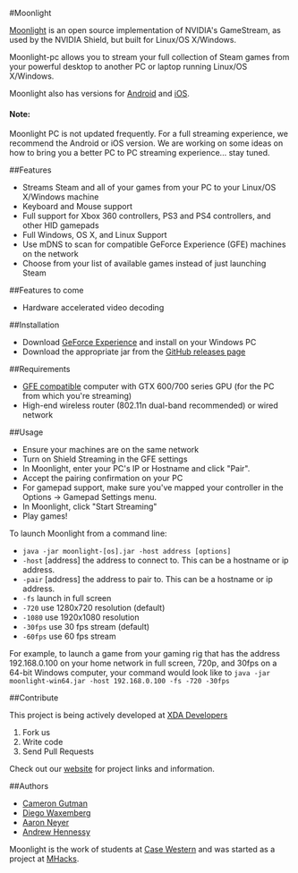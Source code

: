 #Moonlight

[Moonlight](http://moonlight-stream.com) is an open source implementation of NVIDIA's GameStream, as used by the NVIDIA Shield, but built for Linux/OS X/Windows.

Moonlight-pc allows you to stream your full collection of Steam games from your powerful desktop to another PC or laptop running Linux/OS X/Windows.

Moonlight also has versions for [Android](https://github.com/moonlight-stream/moonlight-android) and  [iOS](https://github.com/moonlight-stream/moonlight-ios).

#### Note: 
Moonlight PC is not updated frequently. For a full streaming experience, we recommend the Android or iOS version. We are working on some ideas on how to bring you a better PC to PC streaming experience... stay tuned.

##Features

* Streams Steam and all of your games from your PC to your Linux/OS X/Windows machine
* Keyboard and Mouse support
* Full support for Xbox 360 controllers, PS3 and PS4 controllers, and other HID gamepads
* Full Windows, OS X, and Linux Support
* Use mDNS to scan for compatible GeForce Experience (GFE) machines on the network
* Choose from your list of available games instead of just launching Steam

##Features to come
* Hardware accelerated video decoding

##Installation

* Download [GeForce Experience](http://www.geforce.com/geforce-experience) and install on your Windows PC
* Download the appropriate jar from the [GitHub releases page](https://github.com/moonlight-stream/moonlight-pc/releases)

##Requirements

* [GFE compatible](http://shield.nvidia.com/play-pc-games/) computer with GTX 600/700 series GPU (for the PC from which you're streaming)
* High-end wireless router (802.11n dual-band recommended) or wired network

##Usage

* Ensure your machines are on the same network
* Turn on Shield Streaming in the GFE settings
* In Moonlight, enter your PC's IP or Hostname and click "Pair".
* Accept the pairing confirmation on your PC
* For gamepad support, make sure you've mapped your controller in the Options -> Gamepad Settings menu.
* In Moonlight, click "Start Streaming"
* Play games!

To launch Moonlight from a command line:
* `java -jar moonlight-[os].jar -host address [options]`
* `-host` [address] the address to connect to. This can be a hostname or ip
  address.
* `-pair` [address] the address to pair to. This can be a hostname or ip address.
* `-fs` launch in full screen
* `-720` use 1280x720 resolution (default)
* `-1080` use 1920x1080 resolution
* `-30fps` use 30 fps stream (default)
* `-60fps` use 60 fps stream

For example, to launch a game from your gaming rig that has the address 192.168.0.100 on your home network in full screen, 720p, and 30fps on a 64-bit Windows computer, your command would look like to `java -jar moonlight-win64.jar -host 192.168.0.100 -fs -720 -30fps`

##Contribute

This project is being actively developed at [XDA Developers](http://forum.xda-developers.com/showthread.php?t=2505510)

1. Fork us
2. Write code
3. Send Pull Requests

Check out our [website](http://moonlight-stream.com) for project links and information.

##Authors

* [Cameron Gutman](https://github.com/cgutman)  
* [Diego Waxemberg](https://github.com/dwaxemberg)  
* [Aaron Neyer](https://github.com/Aaronneyer)  
* [Andrew Hennessy](https://github.com/yetanothername)

Moonlight is the work of students at [Case Western](http://case.edu) and was
started as a project at [MHacks](http://mhacks.org).
